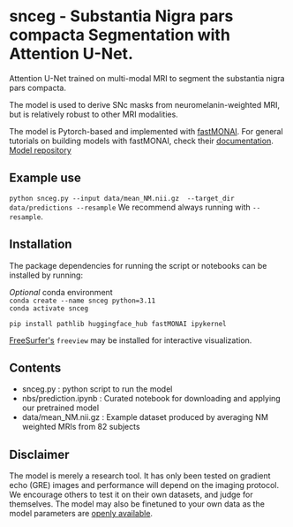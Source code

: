 # snceg - Substantia Nigra pars compacta Segmentation with Attention U-Net.
Attention U-Net trained on multi-modal MRI to segment the substantia nigra pars compacta.

The model is used to derive SNc masks from neuromelanin-weighted MRI, but is relatively robust to other MRI modalities.

The model is Pytorch-based and implemented with [fastMONAI](https://github.com/MMIV-ML/fastMONAI/tree/master). For general tutorials on building models with fastMONAI, check their [documentation](https://fastmonai.no/).
[Model repository](https://huggingface.co/lillepeder/SNceg-0.1)

## Example use
`python snceg.py --input data/mean_NM.nii.gz  --target_dir data/predictions --resample`
We recommend always running with `--resample`.

## Installation
The package dependencies for running the script or notebooks can be installed by running:

_Optional_ conda environment<br>
`conda create --name snceg python=3.11`<br>
`conda activate snceg`

`pip install pathlib huggingface_hub fastMONAI ipykernel`

[FreeSurfer's](https://surfer.nmr.mgh.harvard.edu/fswiki/DownloadAndInstall) `freeview` may be installed for interactive visualization.

## Contents
- snceg.py : python script to run the model
- nbs/prediction.ipynb : Curated notebook for downloading and applying our pretrained model
- data/mean_NM.nii.gz : Example dataset produced by averaging NM weighted MRIs from 82 subjects


## Disclaimer
The model is merely a research tool. It has only been tested on gradient echo (GRE) images and performance will depend on the imaging protocol. 
We encourage others to test it on their own datasets, and judge for themselves. The model may also be finetuned to your own data as the model parameters are [openly available](https://huggingface.co/lillepeder/SNceg-0.1).